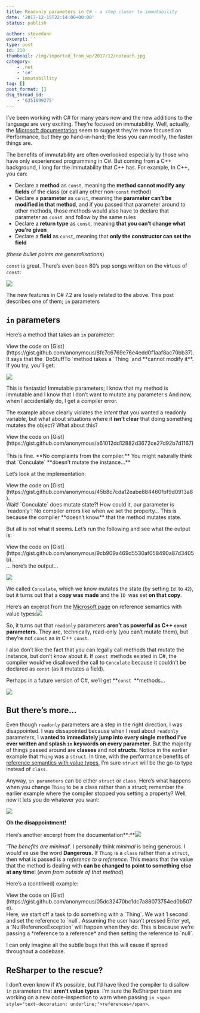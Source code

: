 ```yaml
---
title: Readonly parameters in C# - a step closer to immutability
date: '2017-12-15T22:14:00+00:00'
status: publish

author: stevedunn
excerpt: ''
type: post
id: 210
thumbnail: /img/imported_from_wp/2017/12/notouch.jpg
category:
    - .net
    - 'c#'
    - immutabillity
tag: []
post_format: []
dsq_thread_id:
    - '6351699275'
---
```

I’ve been working with C# for many years now and the new additions to the language are very exciting. They’re focused on immutability. Well, actually, the [Microsoft documentation](https://docs.microsoft.com/en-us/dotnet/csharp/reference-semantics-with-value-types) seem to suggest they’re more focused on Performance, but they go hand-in-hand; the less you can modify, the faster things are.

The benefits of immutability are often overlooked especially by those who have only experienced programming in C#. But coming from a C++ background, I long for the immutability that C++ has. For example, In C++, you can:

- Declare a **method** as `const`, meaning the **method cannot modify any fields** of the class (or call any other non-`const` method)
- Declare a **parameter** as `const`, meaning the **parameter can’t be modified in that method**, and if you passed that parameter around to other methods, those methods would also have to declare that parameter as `const `and follow by the same rules
- Declare a **return type** as `const`, meaning **that you can’t change what you’re given**
- Declare a **field** as `const`, meaning that **only the constructor can set the field**

*(these bullet points are generalisation*s)

`const` is great. There’s even been 80’s pop songs written on the virtues of `const`:

![](/img/imported_from_wp/2017/12/img_5a3447c6abf31.png)

 The new features in C# 7.2 are losely related to the above. This post describes one of them; `in` parameters

`in` parameters
---------------

Here’s a method that takes an `in` parameter:

<div class="oembed-gist"><script src="https://gist.github.com/anonymous/8fc7c6769e76e4edd0f1aaf8ac70bb37.js"></script><noscript>View the code on [Gist](https://gist.github.com/anonymous/8fc7c6769e76e4edd0f1aaf8ac70bb37).</noscript></div>It says that the `DoStuffTo `method takes a `Thing `and **cannot modify it**. If you try, you’ll get:

![](/img/imported_from_wp/2017/12/img_5a3197d6498aa.png)

This is fantastic! Immutable parameters; I know that my method is immutable and I know that I don’t want to mutate any parameter.s And now, when I accidentally do, I get a compiler error.

The example above clearly violates the *intent* that you wanted a readonly variable, but what about situations where it **isn’t clear** that doing something mutates the object? What about this?

<div class="oembed-gist"><script src="https://gist.github.com/anonymous/a61012dd12882d3672ce27d92b7d1167.js"></script><noscript>View the code on [Gist](https://gist.github.com/anonymous/a61012dd12882d3672ce27d92b7d1167).</noscript></div>This is fine. **No complaints from the compiler.** You might naturally think that `Conculate` **doesn’t mutate the instance…**

Let’s look at the implementation:

<div class="oembed-gist"><script src="https://gist.github.com/anonymous/45b8c7cda12eabe884460fbf9d0913a8.js"></script><noscript>View the code on [Gist](https://gist.github.com/anonymous/45b8c7cda12eabe884460fbf9d0913a8).</noscript></div>Wait! `Conculate` does mutate state?! How could it, our parameter is `readonly`! No compiler errors like when we set the property… This is because the compiler **doesn’t know** that the method mutates state.

But all is not what it seems. Let’s run the following and see what the output is:

<div class="oembed-gist"><script src="https://gist.github.com/anonymous/9cb909a469d5530af058490a87d3405b.js"></script><noscript>View the code on [Gist](https://gist.github.com/anonymous/9cb909a469d5530af058490a87d3405b).</noscript></div>… here’s the output…

![](/img/imported_from_wp/2017/12/img_5a343a2d072d8.png)

We called `Conculate`, which we know mutates the state (by setting `Id `to `42`), but it turns out that a **copy was made** and the `ID `was set **on that copy**.

Here’s an excerpt from the [Microsoft page](https://docs.microsoft.com/en-us/dotnet/csharp/reference-semantics-with-value-types) on reference semantics with value types:![](/img/imported_from_wp/2017/12/img_5a3199e3f373f.png)

So, it turns out that `readonly` parameters **aren’t as powerful as C++ `const` parameters.** They are, technically, read-only (you can’t mutate them), but they’re not `const` as in C++ `const`.

I also don’t like the fact that you can legally call methods that mutate the instance, but don’t know about it. If `const `methods existed in C#, the compiler would’ve disallowed the call to `Conculate` because it couldn’t be declared as `const` (as it mutates a field).

Perhaps in a future version of C#, we’ll get **`const `**methods…

![](/img/imported_from_wp/2017/12/img_5a34415973c7f.png)

But there’s more…
-----------------

Even though `readonly` parameters are a step in the right direction, I was disappointed. I was dissapointed because when I read about `readonly` parameters, I w**anted to immediately jump into every single method I’ve ever written and splash `in` keywords on every parameter**. But the majority of things passed around are **classes** and not **structs.** Notice in the earlier example that `Thing` was a `struct`. In time, with the performance benefits of [reference semantics with value types](https://docs.microsoft.com/en-us/dotnet/csharp/reference-semantics-with-value-types), I’m sure `struct` will be the go-to type instead of `class.`

Anyway, `in parameters` can be either `struct` or `class`. Here’s what happens when you change `Thing` to be a class rather than a struct; remember the earlier example where the compiler stopped you setting a property? Well, now it lets you do whatever you want:

![](/img/imported_from_wp/2017/12/img_5a319bb28deb0.png)

**Oh the disappointment!**

Here’s another excerpt from the documentation**:**![](/img/imported_from_wp/2017/12/img_5a319bd891a2e.png)

‘*The benefits are minimal*‘. I personally think *minimal* is being generous. I would’ve use the word **Dangerous.** If `Thing` is a `class` rather than a `struct`, then what is passed is a *reference to a reference*. This means that the value that the method is dealing with **can be changed to point to something else at any time**! (*even from outside of that method*)

Here’s a (contrived) example:

<div class="oembed-gist"><script src="https://gist.github.com/anonymous/05dc32470bc1dc7a88073754ed0b507e.js"></script><noscript>View the code on [Gist](https://gist.github.com/anonymous/05dc32470bc1dc7a88073754ed0b507e).</noscript></div>Here, we start off a task to do something with a `Thing`. We wait 1 second and set the reference to `null`. Assuming the user hasn’t pressed Enter yet, a `NullReferenceException` will happen when they do. This is because we’re passing a *reference to a reference* and then setting the reference to `null`.

I can only imagine all the subtle bugs that this will cause if spread throughout a codebase.

ReSharper to the rescue?
------------------------

I don’t even know if it’s possible, but I’d have liked the compiler to disallow `in` parameters that **aren’t value types**. I’m sure the ReSharper team are working on a new code-inspection to warn when passing `in <span style="text-decoration: underline;">references</span>`.